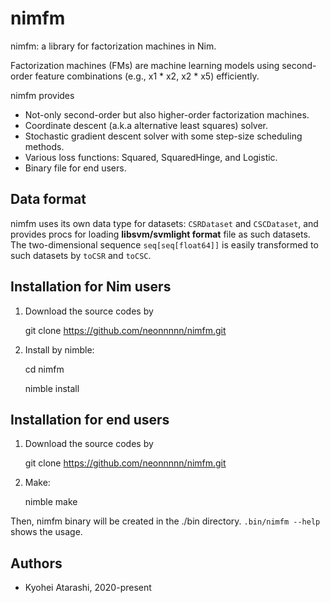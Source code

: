 # nimfm
nimfm: a library for factorization machines in Nim.

Factorization machines (FMs) are machine learning models using second-order
feature combinations (e.g., x1 * x2, x2 * x5) efficiently.

nimfm provides

 - Not-only second-order but also higher-order factorization machines.
 - Coordinate descent (a.k.a alternative least squares) solver.
 - Stochastic gradient descent solver with some step-size scheduling methods.
 - Various loss functions: Squared, SquaredHinge, and Logistic.
 - Binary file for end users.

## Data format
nimfm uses its own data type for datasets: `CSRDataset` and `CSCDataset`,
and provides procs for loading **libsvm/svmlight format** file as such datasets.
The two-dimensional sequence `seq[seq[float64]]` is easily transformed to such
datasets by `toCSR` and `toCSC`.


## Installation for Nim users
 1. Download the source codes by
 
 
    git clone https://github.com/neonnnnn/nimfm.git

 2. Install by nimble:
    

    cd nimfm

    nimble install


## Installation for end users
 1. Download the source codes by
 
 
    git clone https://github.com/neonnnnn/nimfm.git


 2. Make:


    nimble make

Then, nimfm binary will be created in the ./bin directory.
`.bin/nimfm --help` shows the usage.


## Authors
 - Kyohei Atarashi, 2020-present
